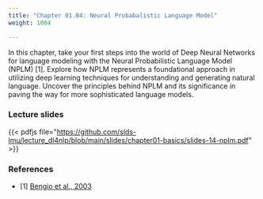 ```yaml
---
title: "Chapter 01.04: Neural Probabalistic Language Model"
weight: 1004

---
```

In this chapter, take your first steps into the world of Deep Neural Networks for language modeling with the Neural Probabilistic Language Model (NPLM) [1]. Explore how NPLM represents a foundational approach in utilizing deep learning techniques for understanding and generating natural language. Uncover the principles behind NPLM and its significance in paving the way for more sophisticated language models.

<!--more-->

### Lecture slides

{{< pdfjs file="https://github.com/slds-lmu/lecture_dl4nlp/blob/main/slides/chapter01-basics/slides-14-nplm.pdf" >}}

### References 

- [1] [Bengio et al., 2003](https://www.jmlr.org/papers/volume3/bengio03a/bengio03a.pdf)
